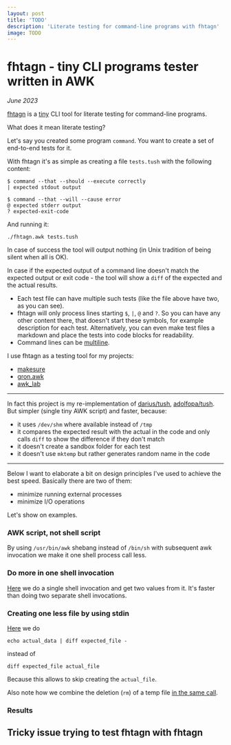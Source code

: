 ```yaml
---
layout: post
title: 'TODO'
description: 'Literate testing for command-line programs with fhtagn'
image: TODO
---
```


# fhtagn - tiny CLI programs tester written in AWK

_June 2023_

[fhtagn](https://github.com/xonixx/fhtagn) is a [tiny](https://github.com/xonixx/fhtagn/blob/0e70ab0329858ebbfd22b74bbf6fb51cb3e6d359/fhtagn.awk) CLI tool for literate testing for command-line programs.

What does it mean literate testing?
                 
Let's say you created some program `command`. You want to create a set of end-to-end tests for it. 

With fhtagn it's as simple as creating a file `tests.tush` with the following content:

```
$ command --that --should --execute correctly
| expected stdout output

$ command --that --will --cause error
@ expected stderr output
? expected-exit-code
```

And running it:
   
```shell
./fhtagn.awk tests.tush
```
    
In case of success the tool will output nothing (in Unix tradition of being silent when all is OK).

In case if the expected output of a command line doesn't match the expected output or exit code - the tool will show a `diff` of the expected and the actual results.

- Each test file can have multiple such tests (like the file above have two, as you can see).
- fhtagn will only process lines starting `$`, `|`, `@` and `?`. So you can have any other content there, that doesn't start these symbols, for example description for each test. Alternatively, you can even make test files a markdown and place the tests into code blocks for readability.
- Command lines can be [multiline](https://github.com/xonixx/fhtagn/blob/0e70ab0329858ebbfd22b74bbf6fb51cb3e6d359/tests/4-multiline.tush).

I use fhtagn as a testing tool for my projects:
- [makesure](https://github.com/xonixx/makesure)
- [gron.awk](https://github.com/xonixx/gron.awk)
- [awk_lab](https://github.com/xonixx/awk_lab)

***

In fact this project is my re-implementation of [darius/tush](https://github.com/darius/tush), [adolfopa/tush](https://github.com/adolfopa/tush).
But simpler (single tiny AWK script) and faster, because:

- it uses `/dev/shm` where available instead of `/tmp`
- it compares the expected result with the actual in the code and only calls `diff` to show the difference if they don't match
- it doesn't create a sandbox folder for each test
- it doesn't use `mktemp` but rather generates random name in the code

***

Below I want to elaborate a bit on design principles I've used to achieve the best speed. Basically there are two of them:
- minimize running external processes
- minimize I/O operations

Let's show on examples.

### AWK script, not shell script

By using `/usr/bin/awk` shebang instead of `/bin/sh` with subsequent awk invocation we make it one shell process call less. 

### Do more in one shell invocation

[Here](https://github.com/xonixx/fhtagn/blob/0e70ab0329858ebbfd22b74bbf6fb51cb3e6d359/fhtagn.awk#L12-L14) we do a single shell invocation and get two values from it. It's faster than doing two separate shell invocations.

### Creating one less file by using stdin

[Here](https://github.com/xonixx/fhtagn/blob/0e70ab0329858ebbfd22b74bbf6fb51cb3e6d359/fhtagn.awk#L63-L66) we do 

```shell
echo actual_data | diff expected_file -
```

instead of 
```
diff expected_file actual_file
```

Because this allows to skip creating the `actual_file`.

Also note how we combine the deletion (`rm`) of a temp file [in the same call](https://github.com/xonixx/fhtagn/blob/0e70ab0329858ebbfd22b74bbf6fb51cb3e6d359/fhtagn.awk#L66).

### Results



## Tricky issue trying to test fhtagn with fhtagn 

